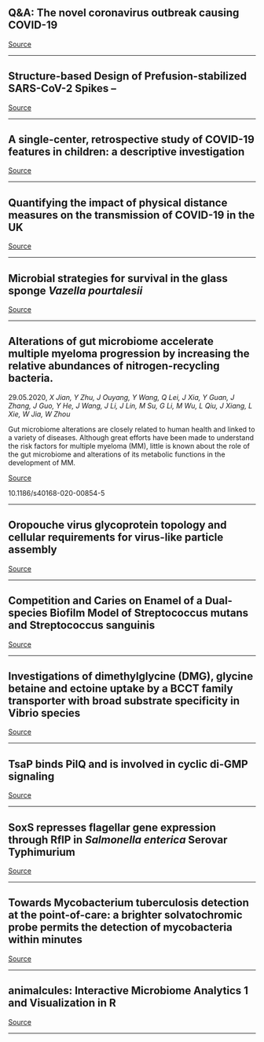 ## <span class="has-inline-color has-luminous-vivid-orange-color">Q&amp;A: The&nbsp;novel coronavirus outbreak&nbsp;causing COVID-19</span>

[Source](https://bmcmedicine.biomedcentral.com/articles/10.1186/s12916-020-01533-w)

---

## Structure-based Design of Prefusion-stabilized SARS-CoV-2 Spikes –

[Source](https://www.biorxiv.org/content/10.1101/2020.05.30.125484v1.abstract)

---

## <span class="has-inline-color has-luminous-vivid-orange-color">A single-center, retrospective study of COVID-19 features in children: a descriptive investigation</span>

[Source](https://bmcmedicine.biomedcentral.com/articles/10.1186/s12916-020-01596-9)

---

## Quantifying the impact of physical distance measures on the transmission of COVID-19 in the UK

[Source](https://bmcmedicine.biomedcentral.com/articles/10.1186/s12916-020-01597-8)

---

## Microbial strategies for survival in the glass sponge&nbsp;<em>Vazella pourtalesii</em>

[Source](https://www.biorxiv.org/content/10.1101/2020.05.28.122663v1.abstract)

---

## Alterations of gut microbiome accelerate multiple myeloma progression by increasing the relative abundances of nitrogen-recycling bacteria.
 29.05.2020, _X Jian, Y Zhu, J Ouyang, Y Wang, Q Lei, J Xia, Y Guan, J Zhang, J Guo, Y He, J Wang, J Li, J Lin, M Su, G Li, M Wu, L Qiu, J Xiang, L Xie, W Jia, W Zhou_


Gut microbiome alterations are closely related to human health and linked to a variety of diseases. Although great efforts have been made to understand the risk factors for multiple myeloma (MM), little is known about the role of the gut microbiome and alterations of its metabolic functions in the development of MM.

[Source](https://microbiomejournal.biomedcentral.com/articles/10.1186/s40168-020-00854-5)

10.1186/s40168-020-00854-5

---

## Oropouche virus glycoprotein topology and cellular requirements for virus-like particle assembly

[Source](https://www.biorxiv.org/content/10.1101/2020.05.28.122689v1.abstract)

---

## Competition and Caries on Enamel of a Dual-species Biofilm Model of Streptococcus mutans and Streptococcus sanguinis

[Source](https://www.biorxiv.org/content/10.1101/2020.05.28.122697v1.abstract)

---

## Investigations of dimethylglycine (DMG), glycine betaine and ectoine uptake by a BCCT family transporter with broad substrate specificity in Vibrio species 

[Source](https://www.biorxiv.org/content/10.1101/2020.05.29.123752v1.abstract)

---

## <span class="has-inline-color has-luminous-vivid-orange-color">TsaP binds PilQ and is involved in cyclic di-GMP signaling</span>

[Source](https://www.biorxiv.org/content/10.1101/2020.05.29.123786v1.abstract)

---

## SoxS represses flagellar gene expression through RflP in&nbsp;<em>Salmonella enterica</em>&nbsp;Serovar Typhimurium

[Source](https://www.biorxiv.org/content/10.1101/2020.05.29.124750v1.abstract)

---

## <span class="has-inline-color has-luminous-vivid-orange-color">Towards Mycobacterium tuberculosis detection at the point-of-care: a brighter solvatochromic probe permits the detection of mycobacteria within minutes</span>

[Source](https://www.biorxiv.org/content/10.1101/2020.05.29.124008v2.abstract)

---

## <span class="has-inline-color has-luminous-vivid-orange-color">animalcules: Interactive Microbiome Analytics 1 and Visualization in R</span>

[Source](https://www.biorxiv.org/content/10.1101/2020.05.29.123760v1.abstract)

---

